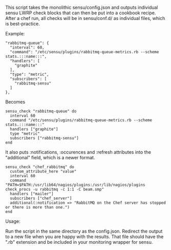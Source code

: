 This script takes the monolithic sensu/config.json and outputs individual sensu LWRP check blocks that can then be put into a cookbook recipe.  After a chef run, all checks will be in sensu/conf.d/ as individual files, which is best-practice.

Example:

    "rabbitmq-queue": {
      "interval": 60,
      "command": "/etc/sensu/plugins/rabbitmq-queue-metrics.rb --scheme stats.:::name:::",
      "handlers": [
        "graphite"
      ],
      "type": "metric",
      "subscribers": [
        "rabbitmq-sensu"
      ]
    },

Becomes

    sensu_check "rabbitmq-queue" do
      interval 60
      command "/etc/sensu/plugins/rabbitmq-queue-metrics.rb --scheme stats.:::name:::"
      handlers ["graphite"]
      type "metric"
      subscribers ["rabbitmq-sensu"]
    end

It also puts :notifications, :occurences and :refresh attributes into the "additional" field, which is a newer format.

    sensu_check "chef_rabbitmq" do
      custom_attribute_here "value"
      interval 60
      command "PATH=$PATH:/usr/lib64/nagios/plugins:/usr/lib/nagios/plugins check_procs -u rabbitmq -c 1:1 -C beam.smp"
      handlers ["mailer"]
      subscribers ["chef_server"]
      additional(:notification => "RabbitMQ on the Chef server has stopped or there is more than one.")
    end

Usage:

Run the script in the same directory as the config.json.  Redirect the output to a new file when you are happy with the results.
That file should have the ".rb" extension and be included in your monitoring wrapper for sensu.

